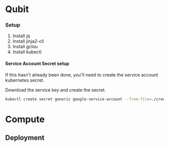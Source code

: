 # Qubit

### Setup

1.  Install jq
2.  Install jinja2-cli
3.  Install gclou
4.  Install kubectl

#### Service Account Secret setup
If this hasn't already been done, you'll need to create the service account kubernetes secret.

Download the service key and create the secret.

```bash
kubectl create secret generic google-service-account --from-file=./credentials/service-account-key-file.json
```


# Compute



## Deployment

